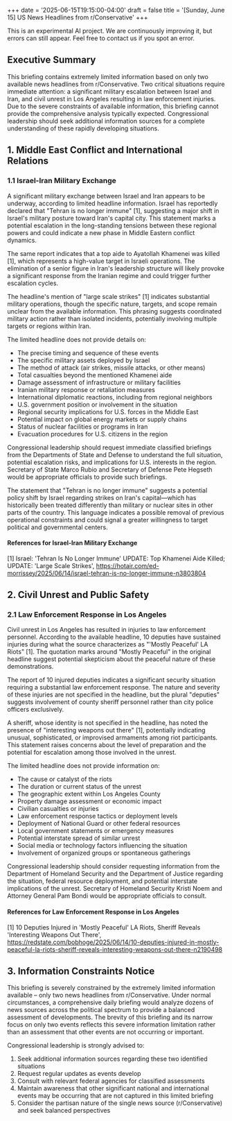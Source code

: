 +++
date = '2025-06-15T19:15:00-04:00'
draft = false
title = '[Sunday, June 15] US News Headlines from r/Conservative'
+++

This is an experimental AI project. 
We are continuously improving it, but errors can still appear. 
Feel free to contact us if you spot an error. 


## Executive Summary

This briefing contains extremely limited information based on only two available news headlines from r/Conservative. Two critical situations require immediate attention: a significant military escalation between Israel and Iran, and civil unrest in Los Angeles resulting in law enforcement injuries. Due to the severe constraints of available information, this briefing cannot provide the comprehensive analysis typically expected. Congressional leadership should seek additional information sources for a complete understanding of these rapidly developing situations.

## 1. Middle East Conflict and International Relations

### 1.1 Israel-Iran Military Exchange

A significant military exchange between Israel and Iran appears to be underway, according to limited headline information. Israel has reportedly declared that "Tehran is no longer immune" [1], suggesting a major shift in Israel's military posture toward Iran's capital city. This statement marks a potential escalation in the long-standing tensions between these regional powers and could indicate a new phase in Middle Eastern conflict dynamics.

The same report indicates that a top aide to Ayatollah Khamenei was killed [1], which represents a high-value target in Israeli operations. The elimination of a senior figure in Iran's leadership structure will likely provoke a significant response from the Iranian regime and could trigger further escalation cycles.

The headline's mention of "large scale strikes" [1] indicates substantial military operations, though the specific nature, targets, and scope remain unclear from the available information. This phrasing suggests coordinated military action rather than isolated incidents, potentially involving multiple targets or regions within Iran.

The limited headline does not provide details on:
- The precise timing and sequence of these events  
- The specific military assets deployed by Israel  
- The method of attack (air strikes, missile attacks, or other means)  
- Total casualties beyond the mentioned Khamenei aide  
- Damage assessment of infrastructure or military facilities  
- Iranian military response or retaliation measures  
- International diplomatic reactions, including from regional neighbors  
- U.S. government position or involvement in the situation  
- Regional security implications for U.S. forces in the Middle East  
- Potential impact on global energy markets or supply chains  
- Status of nuclear facilities or programs in Iran  
- Evacuation procedures for U.S. citizens in the region  

Congressional leadership should request immediate classified briefings from the Departments of State and Defense to understand the full situation, potential escalation risks, and implications for U.S. interests in the region. Secretary of State Marco Rubio and Secretary of Defense Pete Hegseth would be appropriate officials to provide such briefings.

The statement that "Tehran is no longer immune" suggests a potential policy shift by Israel regarding strikes on Iran's capital—which has historically been treated differently than military or nuclear sites in other parts of the country. This language indicates a possible removal of previous operational constraints and could signal a greater willingness to target political and governmental centers.

#### References for Israel-Iran Military Exchange

[1] Israel: 'Tehran Is No Longer Immune' UPDATE: Top Khamenei Aide Killed; UPDATE: 'Large Scale Strikes', https://hotair.com/ed-morrissey/2025/06/14/israel-tehran-is-no-longer-immune-n3803804  

## 2. Civil Unrest and Public Safety

### 2.1 Law Enforcement Response in Los Angeles

Civil unrest in Los Angeles has resulted in injuries to law enforcement personnel. According to the available headline, 10 deputies have sustained injuries during what the source characterizes as "'Mostly Peaceful' LA Riots" [1]. The quotation marks around "Mostly Peaceful" in the original headline suggest potential skepticism about the peaceful nature of these demonstrations.

The report of 10 injured deputies indicates a significant security situation requiring a substantial law enforcement response. The nature and severity of these injuries are not specified in the headline, but the plural "deputies" suggests involvement of county sheriff personnel rather than city police officers exclusively.

A sheriff, whose identity is not specified in the headline, has noted the presence of "interesting weapons out there" [1], potentially indicating unusual, sophisticated, or improvised armaments among riot participants. This statement raises concerns about the level of preparation and the potential for escalation among those involved in the unrest.

The limited headline does not provide information on:
- The cause or catalyst of the riots  
- The duration or current status of the unrest  
- The geographic extent within Los Angeles County  
- Property damage assessment or economic impact  
- Civilian casualties or injuries  
- Law enforcement response tactics or deployment levels  
- Deployment of National Guard or other federal resources  
- Local government statements or emergency measures  
- Potential interstate spread of similar unrest  
- Social media or technology factors influencing the situation  
- Involvement of organized groups or spontaneous gatherings  

Congressional leadership should consider requesting information from the Department of Homeland Security and the Department of Justice regarding the situation, federal resource deployment, and potential interstate implications of the unrest. Secretary of Homeland Security Kristi Noem and Attorney General Pam Bondi would be appropriate officials to consult.

#### References for Law Enforcement Response in Los Angeles

[1] 10 Deputies Injured in 'Mostly Peaceful' LA Riots, Sheriff Reveals 'Interesting Weapons Out There', https://redstate.com/bobhoge/2025/06/14/10-deputies-injured-in-mostly-peaceful-la-riots-sheriff-reveals-interesting-weapons-out-there-n2190498  

## 3. Information Constraints Notice

This briefing is severely constrained by the extremely limited information available – only two news headlines from r/Conservative. Under normal circumstances, a comprehensive daily briefing would analyze dozens of news sources across the political spectrum to provide a balanced assessment of developments. The brevity of this briefing and its narrow focus on only two events reflects this severe information limitation rather than an assessment that other events are not occurring or important.

Congressional leadership is strongly advised to:
1. Seek additional information sources regarding these two identified situations  
2. Request regular updates as events develop  
3. Consult with relevant federal agencies for classified assessments  
4. Maintain awareness that other significant national and international events may be occurring that are not captured in this limited briefing  
5. Consider the partisan nature of the single news source (r/Conservative) and seek balanced perspectives